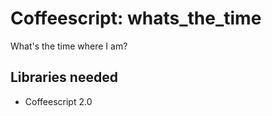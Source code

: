 # Coffeescript: whats_the_time #
What's the time where I am?

## Libraries needed ##
* Coffeescript 2.0